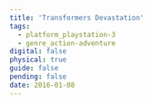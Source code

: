 ```yaml
---
title: 'Transformers Devastation'
tags:
  - platform_playstation-3
  - genre_action-adventure
digital: false
physical: true
guide: false
pending: false
date: 2016-01-08
---
```

